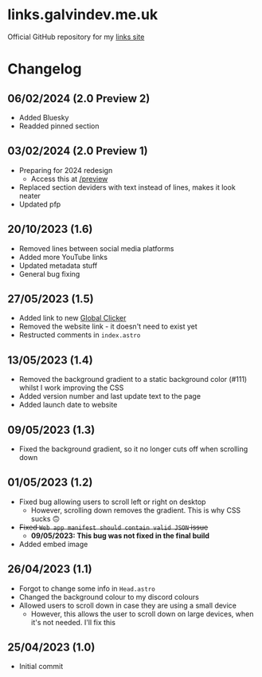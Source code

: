 # links.galvindev.me.uk
Official GitHub repository for my [links site](https://links.galvindev.me.uk)  

# Changelog
## 06/02/2024 (2.0 Preview 2)
* Added Bluesky
* Readded pinned section

## 03/02/2024 (2.0 Preview 1)
* Preparing for 2024 redesign
  * Access this at [/preview](https://links.galvindev.me.uk/preview)
* Replaced section deviders with text instead of lines, makes it look neater
* Updated pfp

## 20/10/2023 (1.6)
* Removed lines between social media platforms
* Added more YouTube links
* Updated metadata stuff
* General bug fixing

## 27/05/2023 (1.5)
* Added link to new [Global Clicker](https://gc.galvindev.me.uk)
* Removed the website link - it doesn't need to exist yet
* Restructed comments in `index.astro`

## 13/05/2023 (1.4)
* Removed the background gradient to a static background color (#111) whilst I work improving the CSS
* Added version number and last update text to the page
* Added launch date to website

## 09/05/2023 (1.3)
* Fixed the background gradient, so it no longer cuts off when scrolling down

## 01/05/2023 (1.2)
* Fixed bug allowing users to scroll left or right on desktop
  * However, scrolling down removes the gradient. This is why CSS sucks 🙃
* ~~Fixed `Web app manifest should contain valid JSON` issue~~
  * **09/05/2023: This bug was not fixed in the final build**
* Added embed image

## 26/04/2023 (1.1)
* Forgot to change some info in `Head.astro`
* Changed the background colour to my discord colours
* Allowed users to scroll down in case they are using a small device
  * However, this allows the user to scroll down on large devices, when it's not needed. I'll fix this

## 25/04/2023 (1.0)
* Initial commit

